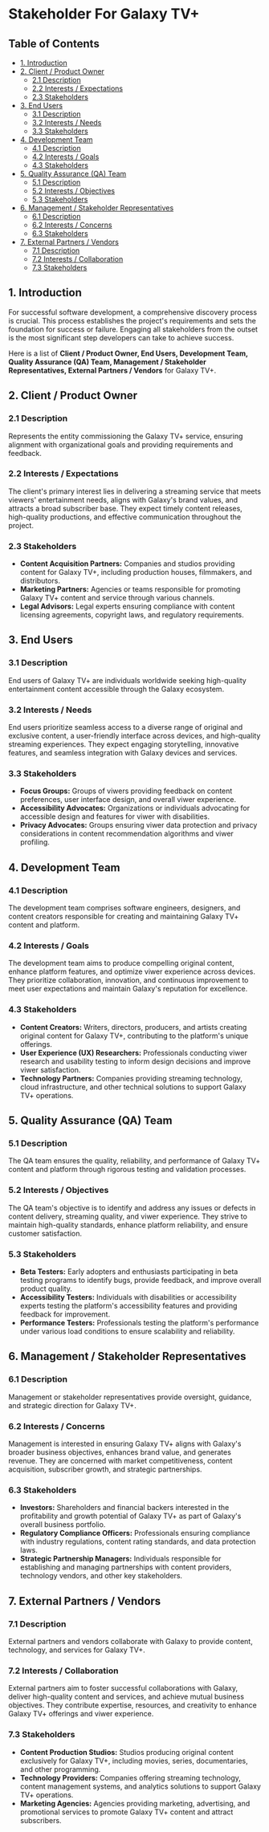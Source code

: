 # Stakeholder For Galaxy TV+
 
## Table of Contents
 
- [1. Introduction](#1-introduction)
- [2. Client / Product Owner](#2-client--product-owner)
  - [2.1 Description](#21-description)
  - [2.2 Interests / Expectations](#22-interests--expectations)
  - [2.3 Stakeholders](#23-stakeholders)
- [3. End Users](#3-end-users)
  - [3.1 Description](#31-description)
  - [3.2 Interests / Needs](#32-interests--needs)
  - [3.3 Stakeholders](#33-stakeholders)
- [4. Development Team](#4-development-team)
  - [4.1 Description](#41-description)
  - [4.2 Interests / Goals](#42-interests--goals)
  - [4.3 Stakeholders](#43-stakeholders)
- [5. Quality Assurance (QA) Team](#5-quality-assurance-qa-team)
  - [5.1 Description](#51-description)
  - [5.2 Interests / Objectives](#52-interests--objectives)
  - [5.3 Stakeholders](#53-stakeholders)
- [6. Management / Stakeholder Representatives](#6-management--stakeholder-representatives)
  - [6.1 Description](#61-description)
  - [6.2 Interests / Concerns](#62-interests--concerns)
  - [6.3 Stakeholders](#63-stakeholders)
- [7. External Partners / Vendors](#7-external-partners--vendors)
  - [7.1 Description](#71-description)
  - [7.2 Interests / Collaboration](#72-interests--collaboration)
  - [7.3 Stakeholders](#73-stakeholders)
 
## 1. Introduction
For successful software development, a comprehensive discovery process is crucial. This process establishes the project's requirements and sets the foundation for success or failure. Engaging all stakeholders from the outset is the most significant step developers can take to achieve success.
 
Here is a list of **Client / Product Owner, End Users, Development Team, Quality Assurance (QA) Team, Management / Stakeholder Representatives, External Partners / Vendors** for Galaxy TV+.
 
## 2. Client / Product Owner
 
### 2.1 Description
Represents the entity commissioning the Galaxy TV+ service, ensuring alignment with organizational goals and providing requirements and feedback.
 
### 2.2 Interests / Expectations
The client's primary interest lies in delivering a streaming service that meets viewers' entertainment needs, aligns with Galaxy's brand values, and attracts a broad subscriber base. They expect timely content releases, high-quality productions, and effective communication throughout the project.
 
### 2.3 Stakeholders
- **Content Acquisition Partners:** Companies and studios providing content for Galaxy TV+, including production houses, filmmakers, and distributors.
- **Marketing Partners:** Agencies or teams responsible for promoting Galaxy TV+ content and service through various channels.
- **Legal Advisors:** Legal experts ensuring compliance with content licensing agreements, copyright laws, and regulatory requirements.
 
## 3. End Users
 
### 3.1 Description
End users of Galaxy TV+ are individuals worldwide seeking high-quality entertainment content accessible through the Galaxy ecosystem.
 
### 3.2 Interests / Needs
End users prioritize seamless access to a diverse range of original and exclusive content, a user-friendly interface across devices, and high-quality streaming experiences. They expect engaging storytelling, innovative features, and seamless integration with Galaxy devices and services.
 
### 3.3 Stakeholders
- **Focus Groups:** Groups of viwers providing feedback on content preferences, user interface design, and overall viwer experience.
- **Accessibility Advocates:** Organizations or individuals advocating for accessible design and features for viwer with disabilities.
- **Privacy Advocates:** Groups ensuring viwer data protection and privacy considerations in content recommendation algorithms and viwer profiling.
 
## 4. Development Team
 
### 4.1 Description
The development team comprises software engineers, designers, and content creators responsible for creating and maintaining Galaxy TV+ content and platform.
 
### 4.2 Interests / Goals
The development team aims to produce compelling original content, enhance platform features, and optimize viwer experience across devices. They prioritize collaboration, innovation, and continuous improvement to meet user expectations and maintain Galaxy's reputation for excellence.
 
### 4.3 Stakeholders
- **Content Creators:** Writers, directors, producers, and artists creating original content for Galaxy TV+, contributing to the platform's unique offerings.
- **User Experience (UX) Researchers:** Professionals conducting viwer research and usability testing to inform design decisions and improve viwer satisfaction.
- **Technology Partners:** Companies providing streaming technology, cloud infrastructure, and other technical solutions to support Galaxy TV+ operations.
 
## 5. Quality Assurance (QA) Team
 
### 5.1 Description
The QA team ensures the quality, reliability, and performance of Galaxy TV+ content and platform through rigorous testing and validation processes.
 
### 5.2 Interests / Objectives
The QA team's objective is to identify and address any issues or defects in content delivery, streaming quality, and viwer experience. They strive to maintain high-quality standards, enhance platform reliability, and ensure customer satisfaction.
 
### 5.3 Stakeholders
- **Beta Testers:** Early adopters and enthusiasts participating in beta testing programs to identify bugs, provide feedback, and improve overall product quality.
- **Accessibility Testers:** Individuals with disabilities or accessibility experts testing the platform's accessibility features and providing feedback for improvement.
- **Performance Testers:** Professionals testing the platform's performance under various load conditions to ensure scalability and reliability.
 
## 6. Management / Stakeholder Representatives
 
### 6.1 Description
Management or stakeholder representatives provide oversight, guidance, and strategic direction for Galaxy TV+.
 
### 6.2 Interests / Concerns
Management is interested in ensuring Galaxy TV+ aligns with Galaxy's broader business objectives, enhances brand value, and generates revenue. They are concerned with market competitiveness, content acquisition, subscriber growth, and strategic partnerships.
 
### 6.3 Stakeholders
- **Investors:** Shareholders and financial backers interested in the profitability and growth potential of Galaxy TV+ as part of Galaxy's overall business portfolio.
- **Regulatory Compliance Officers:** Professionals ensuring compliance with industry regulations, content rating standards, and data protection laws.
- **Strategic Partnership Managers:** Individuals responsible for establishing and managing partnerships with content providers, technology vendors, and other key stakeholders.
 
## 7. External Partners / Vendors
 
### 7.1 Description
External partners and vendors collaborate with Galaxy to provide content, technology, and services for Galaxy TV+.
 
### 7.2 Interests / Collaboration
External partners aim to foster successful collaborations with Galaxy, deliver high-quality content and services, and achieve mutual business objectives. They contribute expertise, resources, and creativity to enhance Galaxy TV+ offerings and viwer experience.
 
### 7.3 Stakeholders
- **Content Production Studios:** Studios producing original content exclusively for Galaxy TV+, including movies, series, documentaries, and other programming.
- **Technology Providers:** Companies offering streaming technology, content management systems, and analytics solutions to support Galaxy TV+ operations.
- **Marketing Agencies:** Agencies providing marketing, advertising, and promotional services to promote Galaxy TV+ content and attract subscribers.
